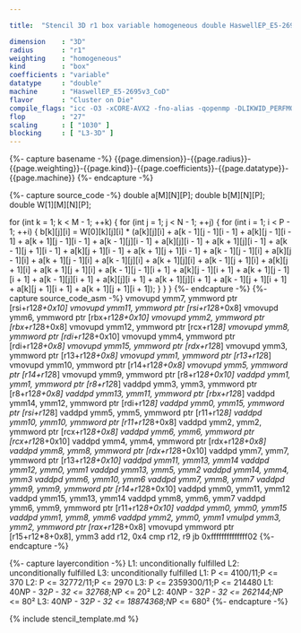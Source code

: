 ```yaml
---

title:  "Stencil 3D r1 box variable homogeneous double HaswellEP_E5-2695v3_CoD"

dimension    : "3D"
radius       : "r1"
weighting    : "homogeneous"
kind         : "box"
coefficients : "variable"
datatype     : "double"
machine      : "HaswellEP_E5-2695v3_CoD"
flavor       : "Cluster on Die"
compile_flags: "icc -O3 -xCORE-AVX2 -fno-alias -qopenmp -DLIKWID_PERFMON -Ilikwid-4.3.2/include -Llikwid-4.3.2/lib -Iheaders/dummy.c stencil_compilable.c -o stencil -llikwid"
flop         : "27"
scaling      : [ "1030" ]
blocking     : [ "L3-3D" ]
---
```


{%- capture basename -%}
{{page.dimension}}-{{page.radius}}-{{page.weighting}}-{{page.kind}}-{{page.coefficients}}-{{page.datatype}}-{{page.machine}}
{%- endcapture -%}

{%- capture source_code -%}
double a[M][N][P];
double b[M][N][P];
double W[1][M][N][P];

for (int k = 1; k < M - 1; ++k) {
  for (int j = 1; j < N - 1; ++j) {
    for (int i = 1; i < P - 1; ++i) {
      b[k][j][i] =
          W[0][k][j][i] *
          (a[k][j][i] + a[k - 1][j - 1][i - 1] + a[k][j - 1][i - 1] +
           a[k + 1][j - 1][i - 1] + a[k - 1][j][i - 1] +
           a[k][j][i - 1] + a[k + 1][j][i - 1] +
           a[k - 1][j + 1][i - 1] + a[k][j + 1][i - 1] +
           a[k + 1][j + 1][i - 1] + a[k - 1][j - 1][i] +
           a[k][j - 1][i] + a[k + 1][j - 1][i] + a[k - 1][j][i] +
           a[k + 1][j][i] + a[k - 1][j + 1][i] + a[k][j + 1][i] +
           a[k + 1][j + 1][i] + a[k - 1][j - 1][i + 1] +
           a[k][j - 1][i + 1] + a[k + 1][j - 1][i + 1] +
           a[k - 1][j][i + 1] + a[k][j][i + 1] + a[k + 1][j][i + 1] +
           a[k - 1][j + 1][i + 1] + a[k][j + 1][i + 1] +
           a[k + 1][j + 1][i + 1]);
    }
  }
}
{%- endcapture -%}
{%- capture source_code_asm -%}
vmovupd ymm7, ymmword ptr [rsi+r12*8+0x10]
vmovupd ymm11, ymmword ptr [rsi+r12*8+0x8]
vmovupd ymm6, ymmword ptr [rbx+r12*8+0x10]
vmovupd ymm2, ymmword ptr [rbx+r12*8+0x8]
vmovupd ymm12, ymmword ptr [rcx+r12*8]
vmovupd ymm8, ymmword ptr [rdi+r12*8+0x10]
vmovupd ymm4, ymmword ptr [rdi+r12*8+0x8]
vmovupd ymm15, ymmword ptr [rdx+r12*8]
vmovupd ymm3, ymmword ptr [r13+r12*8+0x8]
vmovupd ymm1, ymmword ptr [r13+r12*8]
vmovupd ymm10, ymmword ptr [r14+r12*8+0x8]
vmovupd ymm5, ymmword ptr [r14+r12*8]
vmovupd ymm9, ymmword ptr [r8+r12*8+0x10]
vaddpd ymm1, ymm1, ymmword ptr [r8+r12*8]
vaddpd ymm3, ymm3, ymmword ptr [r8+r12*8+0x8]
vaddpd ymm13, ymm11, ymmword ptr [rbx+r12*8]
vaddpd ymm14, ymm12, ymmword ptr [rdi+r12*8]
vaddpd ymm0, ymm15, ymmword ptr [rsi+r12*8]
vaddpd ymm5, ymm5, ymmword ptr [r11+r12*8]
vaddpd ymm10, ymm10, ymmword ptr [r11+r12*8+0x8]
vaddpd ymm2, ymm2, ymmword ptr [rcx+r12*8+0x8]
vaddpd ymm6, ymm6, ymmword ptr [rcx+r12*8+0x10]
vaddpd ymm4, ymm4, ymmword ptr [rdx+r12*8+0x8]
vaddpd ymm8, ymm8, ymmword ptr [rdx+r12*8+0x10]
vaddpd ymm7, ymm7, ymmword ptr [r13+r12*8+0x10]
vaddpd ymm11, ymm13, ymm14
vaddpd ymm12, ymm0, ymm1
vaddpd ymm13, ymm5, ymm2
vaddpd ymm14, ymm4, ymm3
vaddpd ymm6, ymm10, ymm6
vaddpd ymm7, ymm8, ymm7
vaddpd ymm9, ymm9, ymmword ptr [r14+r12*8+0x10]
vaddpd ymm0, ymm11, ymm12
vaddpd ymm15, ymm13, ymm14
vaddpd ymm8, ymm6, ymm7
vaddpd ymm6, ymm9, ymmword ptr [r11+r12*8+0x10]
vaddpd ymm0, ymm0, ymm15
vaddpd ymm1, ymm8, ymm6
vaddpd ymm2, ymm0, ymm1
vmulpd ymm3, ymm2, ymmword ptr [rax+r12*8+0x8]
vmovupd ymmword ptr [r15+r12*8+0x8], ymm3
add r12, 0x4
cmp r12, r9
jb 0xffffffffffffff02
{%- endcapture -%}

{%- capture layercondition -%}
L1: unconditionally fulfilled
L2: unconditionally fulfilled
L3: unconditionally fulfilled
L1: P <= 4100/11;P <= 370
L2: P <= 32772/11;P <= 2970
L3: P <= 2359300/11;P <= 214480
L1: 40*N*P - 32*P - 32 <= 32768;N*P <= 20²
L2: 40*N*P - 32*P - 32 <= 262144;N*P <= 80²
L3: 40*N*P - 32*P - 32 <= 18874368;N*P <= 680²
{%- endcapture -%}

{% include stencil_template.md %}
